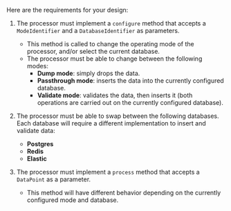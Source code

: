 Here are the requirements for your design:

1. The processor must implement a `configure` method that accepts a `ModeIdentifier` and a `DatabaseIdentifier` as parameters.
   - This method is called to change the operating mode of the processor, and/or select the current database.
   - The processor must be able to change between the following modes:
     - **Dump mode**: simply drops the data.
     - **Passthrough mode**: inserts the data into the currently configured database.
     - **Validate mode**: validates the data, then inserts it (both operations are carried out on the currently configured database).

2. The processor must be able to swap between the following databases. Each database will require a different implementation to insert and validate data:
   - **Postgres**
   - **Redis**
   - **Elastic**

3. The processor must implement a `process` method that accepts a `DataPoint` as a parameter.
   - This method will have different behavior depending on the currently configured mode and database.